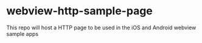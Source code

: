 # webview-http-sample-page
This repo will host a HTTP page to be used in the iOS and Android webview sample apps
